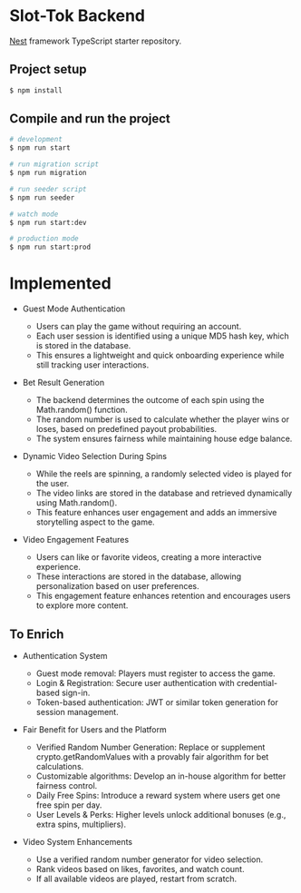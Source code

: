  
# Slot-Tok Backend

[Nest](https://github.com/nestjs/nest) framework TypeScript starter repository.

## Project setup

```bash
$ npm install
```

## Compile and run the project

```bash
# development
$ npm run start

# run migration script
$ npm run migration

# run seeder script
$ npm run seeder

# watch mode
$ npm run start:dev

# production mode
$ npm run start:prod
```

# Implemented
 - Guest Mode Authentication
    - Users can play the game without requiring an account.
    - Each user session is identified using a unique MD5 hash key, which is stored in the database.
    - This ensures a lightweight and quick onboarding experience while still tracking user interactions.

 - Bet Result Generation
    - The backend determines the outcome of each spin using the Math.random() function.
    - The random number is used to calculate whether the player wins or loses, based on predefined payout probabilities.
    - The system ensures fairness while maintaining house edge balance.
 - Dynamic Video Selection During Spins
    - While the reels are spinning, a randomly selected video is played for the user.
    - The video links are stored in the database and retrieved dynamically using Math.random().
    - This feature enhances user engagement and adds an immersive storytelling aspect to the game.
- Video Engagement Features
    - Users can like or favorite videos, creating a more interactive experience.
    - These interactions are stored in the database, allowing personalization based on user preferences.
    - This engagement feature enhances retention and encourages users to explore more content.

## To Enrich
- Authentication System
    - Guest mode removal: Players must register to access the game.
    - Login & Registration: Secure user authentication with credential-based sign-in.
    - Token-based authentication: JWT or similar token generation for session management.

- Fair Benefit for Users and the Platform
  
    - Verified Random Number Generation: Replace or supplement crypto.getRandomValues with a provably fair algorithm for bet calculations.
    - Customizable algorithms: Develop an in-house algorithm for better fairness control.
    - Daily Free Spins: Introduce a reward system where users get one free spin per day.
    - User Levels & Perks: Higher levels unlock additional bonuses (e.g., extra spins, multipliers).
- Video System Enhancements
    - Use a verified random number generator for video selection.
    - Rank videos based on likes, favorites, and watch count.
    - If all available videos are played, restart from scratch.